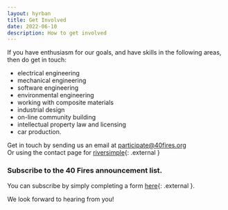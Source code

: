 ```yaml
---
layout: hyrban
title: Get Involved
date: 2022-06-10
description: How to get involved
---
```


If you have enthusiasm for our goals, and have skills in the following areas, then do get in touch:

- electrical engineering
- mechanical engineering
- software engineering
- environmental engineering
- working with composite materials
- industrial design
- on-line community building
- intellectual property law and licensing 
- car production.

Get in touch by sending us an email at participate@40fires.org  
Or using the contact page for [riversimple](https://www.riversimple.com){: .external }

### Subscribe to the 40 Fires announcement list. 

You can subscribe by simply completing a form  [here](http://eepurl.com/TgUzv){: .external }.


We look forward to hearing from you!
